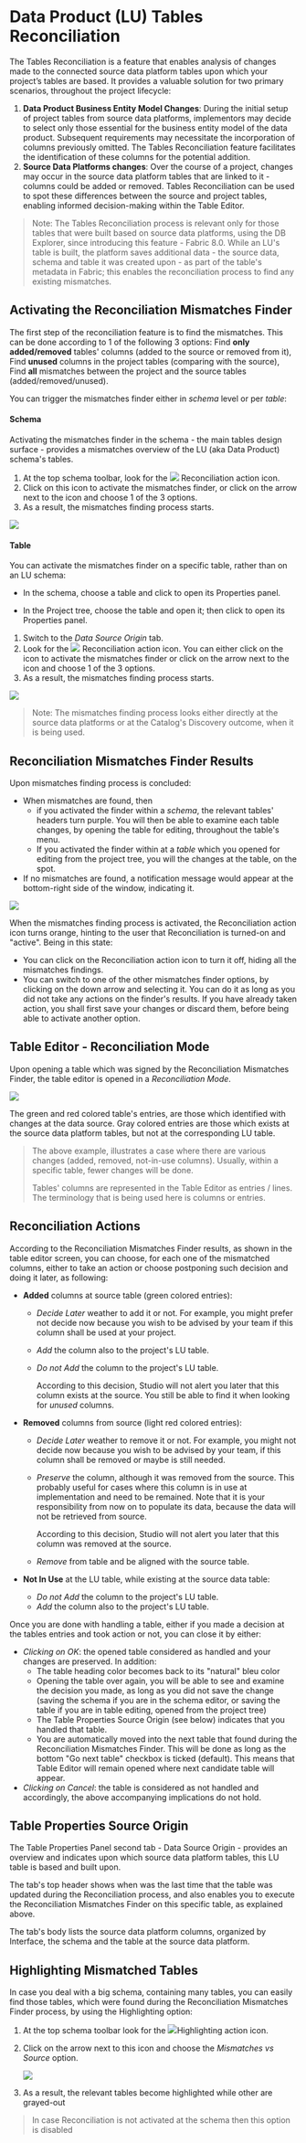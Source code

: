 <web>

# Data Product (LU) Tables Reconciliation

The Tables Reconciliation is a feature that enables analysis of changes made to the connected source data platform tables upon which your project’s tables are based. It provides a valuable solution for two primary scenarios, throughout the project lifecycle:

1. **Data Product Business Entity Model Changes**: During the initial setup of project tables from source data platforms, implementors may decide to select only those essential for the business entity model of the data product. Subsequent requirements may necessitate the incorporation of columns previously omitted. The Tables Reconciliation feature facilitates the identification of these columns for the potential addition.
2. **Source Data Platforms changes**: Over the course of a project, changes may occur in the source data platform tables that are linked to it - columns could be added or removed. Tables Reconciliation can be used to spot these differences between the source and project tables, enabling informed decision-making within the Table Editor.

> Note: The Tables Reconciliation process is relevant only for those tables that were built based on source data platforms, using the DB Explorer, since introducing this feature - Fabric 8.0. While an LU's table is built, the platform saves additional data - the source data, schema and table it was created upon - as part of the table's metadata in Fabric; this enables the reconciliation process to find any existing mismatches. 



## Activating the Reconciliation Mismatches Finder

The first step of the reconciliation feature is to find the mismatches. This can be done according to 1 of the following 3 options: Find **only added/removed** tables' columns (added to the source or removed from it), Find **unused** columns in the project tables (comparing with the source), Find **all** mismatches between the project and the source tables (added/removed/unused). 

You can trigger the mismatches finder either in *schema* level or per *table*:

#### Schema

Activating the mismatches finder in the schema - the main tables design surface - provides a mismatches overview of the LU (aka Data Product) schema's tables.

1. At the top schema toolbar, look for the ![](../03_logical_units/images/web/reconciliation.svg) Reconciliation action icon. 
2. Click on this icon to activate the mismatches finder, or click on the arrow next to the icon and choose 1 of the 3 options.
3. As a result, the mismatches finding process starts.

![](images/schema_recon_bar_select.png)

#### Table

You can activate the mismatches finder on a specific table, rather than on an LU schema:

* In the schema, choose a table and click to open its Properties panel.

* In the Project tree, choose the table and open it; then click to open its Properties panel.

  

1. Switch to the *Data Source Origin* tab.
2. Look for the ![](../03_logical_units/images/web/reconciliation.svg) Reconciliation action icon. You can either click on the icon to activate the mismatches finder or click on the arrow next to the icon and choose 1 of the 3 options.
3. As a result, the mismatches finding process starts.



![](images/recon_table_activate.png)



> Note: The mismatches finding process looks either directly at the source data platforms or at the Catalog's Discovery outcome, when it is being used.
>



## Reconciliation Mismatches Finder Results

Upon mismatches finding process is concluded:  

- When mismatches are found, then
  - if you activated the finder within a *schema*, the relevant tables' headers turn purple. You will then be able to examine each table changes, by opening the table for editing, throughout the table's menu.
  - If you activated the finder within at a *table* which you opened for editing from the project tree, you will the changes at the table, on the spot.
- If no mismatches are found, a notification message would appear at the bottom-right side of the window, indicating it.



![](images/recon_schema_results.png)



When the mismatches finding process is activated, the Reconciliation action icon turns orange, hinting to the user that Reconciliation is turned-on and "active". Being in this state:

* You can click on the Reconciliation action icon to turn it off, hiding all the mismatches findings.
* You can switch to one of the other mismatches finder options, by clicking on the down arrow and selecting it. You can do it as long as you did not take any actions on the finder's results. If you have already taken action, you shall first save your changes or discard them, before being able to activate another option.



## Table Editor - Reconciliation Mode

Upon opening a table which was signed by the Reconciliation Mismatches Finder, the table editor is opened in a *Reconciliation Mode*.



![](images/recon_table_editor.png)

The green and red colored table's entries, are those which identified with changes at the data source. Gray colored entries are those which exists at the source data platform tables, but not at the corresponding LU table. 



> The above example, illustrates a case where there are various changes (added, removed, not-in-use columns). Usually, within a specific table, fewer changes will be done.
>
> Tables' columns are represented in the Table Editor as entries / lines. The terminology that is being used here is columns or entries.



## Reconciliation Actions

According to the Reconciliation Mismatches Finder results, as shown in the table editor screen, you can choose, for each one of the mismatched columns,  either to take an action or choose postponing such decision and doing it later, as following:

* **Added** columns at source table (green colored entries):

  * *Decide Later* weather to add it or not. For example, you might prefer not decide now because you wish to be advised by your team if this column shall be used at your project.

  * *Add* the column also to the project's LU table.

  * *Do not Add* the column to the project's LU table. 

    According to this decision, Studio will not alert you later that this column exists at the source. You still be able to find it when looking for *unused* columns.

* **Removed** columns from source (light red colored entries):

  * *Decide Later* weather to remove it or not. For example, you might not decide now because you wish to be advised by your team, if this column shall be removed or maybe is still needed.

  * *Preserve* the column, although it was removed from the source. This probably useful for cases where this column is in use at implementation and need to be remained. Note that it is your responsibility from now on to populate its data, because the data will not be retrieved from source. 

    According to this decision, Studio will not alert you later that this column was removed at the source.

  * *Remove* from table and be aligned with the source table.

* **Not In Use** at the LU table, while existing at the source data table: 

  * *Do not Add* the column to the project's LU table. 
  * *Add* the column also to the project's LU table.




Once you are done with handling a table, either if you made a decision at the tables entries and took action or not, you can close it by either:

* *Clicking on OK*: the opened table considered as handled and your changes are preserved. In addition:
  * The table heading color becomes back to its "natural" bleu color
  * Opening the table over again, you will be able to see and examine the decision you made, as long as you did not save the change (saving the schema if you are in the schema editor, or saving the table if you are in table editing, opened from the project tree)
  * The Table Properties Source Origin (see below) indicates that you handled that table.
  * You are automatically moved into the next table that found during the Reconciliation Mismatches Finder. This will be done as long as the bottom "Go next table" checkbox is ticked (default). This means that Table Editor will remain opened where next candidate table will appear.
* *Clicking on Cancel*: the table is considered as not handled and accordingly, the above accompanying implications do not hold.



## Table Properties Source Origin

The Table Properties Panel second tab - Data Source Origin - provides an overview and indicates upon which source data platform tables, this LU table is based and built upon. 

The tab's top header shows when was the last time that the table was updated during the Reconciliation process, and also enables you to execute the  Reconciliation Mismatches Finder on this specific table, as explained above.

The tab's body lists the source data platform columns, organized by Interface, the schema and the table at the source data platform.



## Highlighting Mismatched Tables

In case you deal with a big schema, containing many tables, you can easily find those tables, which were found during the Reconciliation Mismatches Finder process, by using the Highlighting option:

1. At the top schema toolbar look for the ![](../03_logical_units/images/web/light-off.svg)Highlighting action icon.  

2. Click on the arrow next to this icon and choose the *Mismatches vs Source* option.

   ![](images/schema_recon_bar_highlight.png)

3. As a result, the relevant tables become highlighted while other are grayed-out

> In case Reconciliation is not activated at the schema then this option is disabled





</web>
